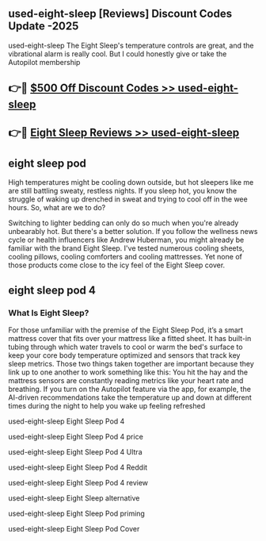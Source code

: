 ## used-eight-sleep [Reviews​] Discount Codes Update -2025

used-eight-sleep The Eight Sleep's temperature controls are great, and the vibrational alarm is really cool. But I could honestly give or take the Autopilot membership

## 👉🔴 [$500 Off Discount Codes >> used-eight-sleep](http://download.freeplayer.one?title=used-eight-sleep&ref=18-ES)

## 👉🔴 [Eight Sleep Reviews >> used-eight-sleep](http://download.freeplayer.one?title=used-eight-sleep&ref=18-ES)

## eight sleep pod

High temperatures might be cooling down outside, but hot sleepers like me are still battling sweaty, restless nights. If you sleep hot, you know the struggle of waking up drenched in sweat and trying to cool off in the wee hours. So, what are we to do?

Switching to lighter bedding can only do so much when you're already unbearably hot. But there's a better solution. If you follow the wellness news cycle or health influencers like Andrew Huberman, you might already be familiar with the brand Eight Sleep. I've tested numerous cooling sheets, cooling pillows, cooling comforters and cooling mattresses. Yet none of those products come close to the icy feel of the Eight Sleep cover.

## eight sleep pod 4

### What Is Eight Sleep?

For those unfamiliar with the premise of the Eight Sleep Pod, it’s a smart mattress cover that fits over your mattress like a fitted sheet. It has built-in tubing through which water travels to cool or warm the bed's surface to keep your core body temperature optimized and sensors that track key sleep metrics. Those two things taken together are important because they link up to one another to work something like this: You hit the hay and the mattress sensors are constantly reading metrics like your heart rate and breathing. If you turn on the Autopilot feature via the app, for example, the AI-driven recommendations take the temperature up and down at different times during the night to help you wake up feeling refreshed

used-eight-sleep Eight Sleep Pod 4

used-eight-sleep Eight Sleep Pod 4 price

used-eight-sleep Eight Sleep Pod 4 Ultra

used-eight-sleep Eight Sleep Pod 4 Reddit

used-eight-sleep Eight Sleep Pod 4 review

used-eight-sleep Eight Sleep alternative

used-eight-sleep Eight Sleep Pod priming

used-eight-sleep Eight Sleep Pod Cover